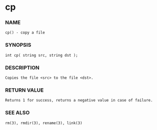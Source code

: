 # cp

### NAME

    cp() - copy a file

### SYNOPSIS

    int cp( string src, string dst );

### DESCRIPTION

    Copies the file <src> to the file <dst>.

### RETURN VALUE

    Returns 1 for success, returns a negative value in case of failure.

### SEE ALSO

    rm(3), rmdir(3), rename(3), link(3)

